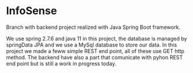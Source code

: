 # InfoSense
Branch with backend project realized with Java Spring Boot framework.

We use spring 2.7.6 and java 11 in this project, the database is managed by springData JPA and we use a MySql database to store our data.
In this project we made a feww simple REST end point, all of these use GET http method.
The backend have also a part that comunicate with pyhon REST end point but is still a work in progress today.

